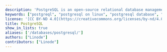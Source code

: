 ```yaml
---
description: 'PostgreSQL is an open-source relational database management system known for high performance and standards compliance, which is easy to install on a Linode.'
keywords: ["postgreql", "postgresql on linux", "postgresql database", "rdbms", "open source database"]
license: '[CC BY-ND 4.0](https://creativecommons.org/licenses/by-nd/4.0)'
title: PostgreSQL
show_in_lists: true
aliases: ['/databases/postgresql/']
authors: ["Linode"]
contributors: ["Linode"]
---
```


